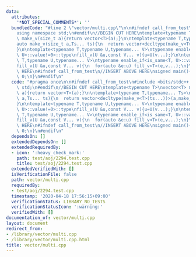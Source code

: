 ```yaml
---
data:
  attributes:
    '*NOT_SPECIAL_COMMENTS*': ''
  bundledCode: "#line 2 \"vector/multi.cpp\"\n\n#ifndef call_from_test\n#include <bits/stdc++.h>\n\
    using namespace std;\n#endif\n//BEGIN CUT HERE\ntemplate<typename T>\nvector<T>\
    \ make_v(size_t a){return vector<T>(a);}\n\ntemplate<typename T,typename... Ts>\n\
    auto make_v(size_t a,Ts... ts){\n  return vector<decltype(make_v<T>(ts...))>(a,make_v<T>(ts...));\n\
    }\n\ntemplate<typename T,typename U,typename... V>\ntypename enable_if<is_same<T,\
    \ U>::value!=0>::type\nfill_v(U &u,const V... v){u=U(v...);}\n\ntemplate<typename\
    \ T,typename U,typename... V>\ntypename enable_if<is_same<T, U>::value==0>::type\n\
    fill_v(U &u,const V... v){\n  for(auto &e:u) fill_v<T>(e,v...);\n}\n//END CUT\
    \ HERE\n#ifndef call_from_test\n//INSERT ABOVE HERE\nsigned main(){\n  return\
    \ 0;\n}\n#endif\n"
  code: "#pragma once\n\n#ifndef call_from_test\n#include <bits/stdc++.h>\nusing namespace\
    \ std;\n#endif\n//BEGIN CUT HERE\ntemplate<typename T>\nvector<T> make_v(size_t\
    \ a){return vector<T>(a);}\n\ntemplate<typename T,typename... Ts>\nauto make_v(size_t\
    \ a,Ts... ts){\n  return vector<decltype(make_v<T>(ts...))>(a,make_v<T>(ts...));\n\
    }\n\ntemplate<typename T,typename U,typename... V>\ntypename enable_if<is_same<T,\
    \ U>::value!=0>::type\nfill_v(U &u,const V... v){u=U(v...);}\n\ntemplate<typename\
    \ T,typename U,typename... V>\ntypename enable_if<is_same<T, U>::value==0>::type\n\
    fill_v(U &u,const V... v){\n  for(auto &e:u) fill_v<T>(e,v...);\n}\n//END CUT\
    \ HERE\n#ifndef call_from_test\n//INSERT ABOVE HERE\nsigned main(){\n  return\
    \ 0;\n}\n#endif\n"
  dependsOn: []
  extendedDependsOn: []
  extendedRequiredBy:
  - icon: ':heavy_check_mark:'
    path: test/aoj/2294.test.cpp
    title: test/aoj/2294.test.cpp
  extendedVerifiedWith: []
  isVerificationFile: false
  path: vector/multi.cpp
  requiredBy:
  - test/aoj/2294.test.cpp
  timestamp: '2020-04-18 17:56:15+09:00'
  verificationStatus: LIBRARY_NO_TESTS
  verificationStatusIcon: ':warning:'
  verifiedWith: []
documentation_of: vector/multi.cpp
layout: document
redirect_from:
- /library/vector/multi.cpp
- /library/vector/multi.cpp.html
title: vector/multi.cpp
---
```

